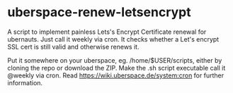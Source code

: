 # uberspace-renew-letsencrypt
A script to implement painless Lets's Encrypt Certificate renewal for ubernauts. Just call it  weekly via cron.
It checks whether a Let's encrypt SSL cert is still valid and otherwise renews it.

Put it somewhere on your uberspace, eg. /home/$USER/scripts, either by cloning the repo or download the ZIP.
Make the .sh script executable
call it @weekly via cron.
Read https://wiki.uberspace.de/system:cron for further information.

